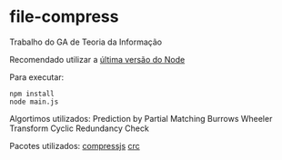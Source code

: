 # file-compress
Trabalho do GA de Teoria da Informação

Recomendado utilizar a [última versão do Node](https://nodejs.org/en/)

Para executar:

````
npm install
node main.js
````
Algortimos utilizados:
Prediction by Partial Matching
Burrows Wheeler Transform
Cyclic Redundancy Check

Pacotes utilizados:
[compressjs](https://www.npmjs.com/package/compressjs)
[crc](https://www.npmjs.com/package/crc)
